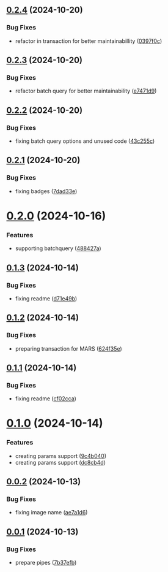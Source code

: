 ## [0.2.4](https://github.com/codibre/dotnet-grpc-sql-proxy/compare/v0.2.3...v0.2.4) (2024-10-20)


### Bug Fixes

* refactor in transaction for better maintainabillity ([0397f0c](https://github.com/codibre/dotnet-grpc-sql-proxy/commit/0397f0c13fa11e0775d3bc113c710c005a9f03ec))

## [0.2.3](https://github.com/codibre/dotnet-grpc-sql-proxy/compare/v0.2.2...v0.2.3) (2024-10-20)


### Bug Fixes

* refactor batch query for better maintainability ([e7471d9](https://github.com/codibre/dotnet-grpc-sql-proxy/commit/e7471d91c434a78c3445a4c8afa8ca76e8313082))

## [0.2.2](https://github.com/codibre/dotnet-grpc-sql-proxy/compare/v0.2.1...v0.2.2) (2024-10-20)


### Bug Fixes

* fixing batch query options and unused code ([43c255c](https://github.com/codibre/dotnet-grpc-sql-proxy/commit/43c255ca5bbf12af40d2c5d899b7c2f2c08e2015))

## [0.2.1](https://github.com/codibre/dotnet-grpc-sql-proxy/compare/v0.2.0...v0.2.1) (2024-10-20)


### Bug Fixes

* fixing badges ([7dad33e](https://github.com/codibre/dotnet-grpc-sql-proxy/commit/7dad33eeef2f5fe3c03f15839f80fc3d1a9c114b))

# [0.2.0](https://github.com/codibre/dotnet-grpc-sql-proxy/compare/v0.1.3...v0.2.0) (2024-10-16)


### Features

* supporting batchquery ([488427a](https://github.com/codibre/dotnet-grpc-sql-proxy/commit/488427a69cfcdd62eb5afcdc11ff7cc983021425))

## [0.1.3](https://github.com/codibre/dotnet-grpc-sql-proxy/compare/v0.1.2...v0.1.3) (2024-10-14)


### Bug Fixes

* fixing readme ([d71e49b](https://github.com/codibre/dotnet-grpc-sql-proxy/commit/d71e49b945ccd54ab57a5e31f54d0879d6593b22))

## [0.1.2](https://github.com/codibre/dotnet-grpc-sql-proxy/compare/v0.1.1...v0.1.2) (2024-10-14)


### Bug Fixes

* preparing transaction for MARS ([624f35e](https://github.com/codibre/dotnet-grpc-sql-proxy/commit/624f35e37ee2c1399670a3ad199fa018838565a5))

## [0.1.1](https://github.com/codibre/dotnet-grpc-sql-proxy/compare/v0.1.0...v0.1.1) (2024-10-14)


### Bug Fixes

* fixing readme ([cf02cca](https://github.com/codibre/dotnet-grpc-sql-proxy/commit/cf02ccaf33144d052cdcbb7d2aaa461da5553a79))

# [0.1.0](https://github.com/codibre/dotnet-grpc-sql-proxy/compare/v0.0.2...v0.1.0) (2024-10-14)


### Features

* creating params support ([9c4b040](https://github.com/codibre/dotnet-grpc-sql-proxy/commit/9c4b0406d2555d9f2d752c65b674e262e0d5e09b))
* creating params support ([dc8cb4d](https://github.com/codibre/dotnet-grpc-sql-proxy/commit/dc8cb4d5ee32c6183d257a85b348c904cbf9ec5e))

## [0.0.2](https://github.com/codibre/dotnet-grpc-sql-proxy/compare/v0.0.1...v0.0.2) (2024-10-13)


### Bug Fixes

* fixing image name ([ae7a1d6](https://github.com/codibre/dotnet-grpc-sql-proxy/commit/ae7a1d687497e5e507da9499732af8053bd56382))

## [0.0.1](https://github.com/codibre/dotnet-grpc-sql-proxy/compare/v0.0.0...v0.0.1) (2024-10-13)


### Bug Fixes

* prepare pipes ([7b37efb](https://github.com/codibre/dotnet-grpc-sql-proxy/commit/7b37efb735aac4f9170beaa1514ffb41d94a1427))

